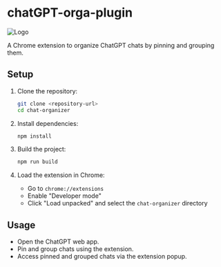 # chatGPT-orga-plugin

![Logo](https://github.com/Magn4/chatGPT-orga-plugin.git/images/logo.png)

A Chrome extension to organize ChatGPT chats by pinning and grouping them.

## Setup

1. Clone the repository:
    ```bash
    git clone <repository-url>
    cd chat-organizer
    ```

2. Install dependencies:
    ```bash
    npm install
    ```

3. Build the project:
    ```bash
    npm run build
    ```

4. Load the extension in Chrome:
    - Go to `chrome://extensions`
    - Enable "Developer mode"
    - Click "Load unpacked" and select the `chat-organizer` directory

## Usage

- Open the ChatGPT web app.
- Pin and group chats using the extension.
- Access pinned and grouped chats via the extension popup.
